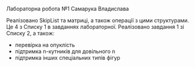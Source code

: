 Лабораторна робота №1 Самарука Владислава

Реалізовано SkipList та матриці, а також операції з цими структурами. Це 4 з Списку 1 в завданнях лабораторної.
Реалізовано завдання 1  зі Списку 2, а також:
- перевірка на опуклість
- підтримка n-кутників для довільного n
- підтримка інших спеціальних типів фігур
